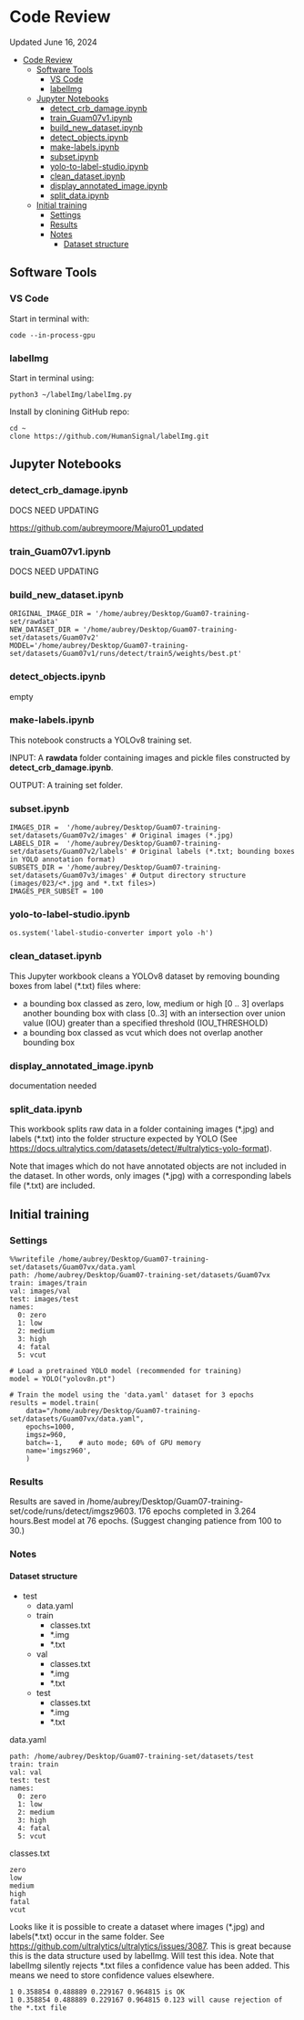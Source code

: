 # Code Review

Updated June 16, 2024

<!-- TOC -->

- [Code Review](#code-review)
    - [Software Tools](#software-tools)
        - [VS Code](#vs-code)
        - [labelImg](#labelimg)
    - [Jupyter Notebooks](#jupyter-notebooks)
        - [detect_crb_damage.ipynb](#detect_crb_damageipynb)
        - [train_Guam07v1.ipynb](#train_guam07v1ipynb)
        - [build_new_dataset.ipynb](#build_new_datasetipynb)
        - [detect_objects.ipynb](#detect_objectsipynb)
        - [make-labels.ipynb](#make-labelsipynb)
        - [subset.ipynb](#subsetipynb)
        - [yolo-to-label-studio.ipynb](#yolo-to-label-studioipynb)
        - [clean_dataset.ipynb](#clean_datasetipynb)
        - [display_annotated_image.ipynb](#display_annotated_imageipynb)
        - [split_data.ipynb](#split_dataipynb)
    - [Initial training](#initial-training)
        - [Settings](#settings)
        - [Results](#results)
        - [Notes](#notes)
            - [Dataset structure](#dataset-structure)

<!-- /TOC -->
## Software Tools

### VS Code

Start in terminal with:
```
code --in-process-gpu
```

### labelImg

Start in terminal using:
```
python3 ~/labelImg/labelImg.py
```

Install by clonining GitHub repo:
```
cd ~
clone https://github.com/HumanSignal/labelImg.git
```

## Jupyter Notebooks

### detect_crb_damage.ipynb
DOCS NEED UPDATING

https://github.com/aubreymoore/Majuro01_updated


### train_Guam07v1.ipynb
DOCS NEED UPDATING

### build_new_dataset.ipynb  
```
ORIGINAL_IMAGE_DIR = '/home/aubrey/Desktop/Guam07-training-set/rawdata'
NEW_DATASET_DIR = '/home/aubrey/Desktop/Guam07-training-set/datasets/Guam07v2'
MODEL='/home/aubrey/Desktop/Guam07-training-set/datasets/Guam07v1/runs/detect/train5/weights/best.pt'
```
### detect_objects.ipynb   
empty
### make-labels.ipynb  
This notebook constructs a YOLOv8 training set. 

INPUT: A **rawdata** folder containing images and pickle files constructed by **detect_crb_damage.ipynb**.

OUTPUT: A training set folder.
### subset.ipynb
```
IMAGES_DIR =  '/home/aubrey/Desktop/Guam07-training-set/datasets/Guam07v2/images' # Original images (*.jpg)
LABELS_DIR =  '/home/aubrey/Desktop/Guam07-training-set/datasets/Guam07v2/labels' # Original labels (*.txt; bounding boxes in YOLO annotation format)
SUBSETS_DIR = '/home/aubrey/Desktop/Guam07-training-set/datasets/Guam07v3/images' # Output directory structure (images/023/<*.jpg and *.txt files>)
IMAGES_PER_SUBSET = 100
```
### yolo-to-label-studio.ipynb
```
os.system('label-studio-converter import yolo -h')
```
### clean_dataset.ipynb
This Jupyter workbook cleans a YOLOv8 dataset by removing bounding boxes from label (*.txt) files where:
* a bounding box classed as zero, low, medium or high [0 .. 3] overlaps another bounding box with class [0..3] with an intersection over union value (IOU) greater than a specified threshold (IOU_THRESHOLD)
* a bounding box classed as vcut which does not overlap another bounding box

### display_annotated_image.ipynb
documentation needed
### split_data.ipynb
This workbook splits raw data in a folder containing images (\*.jpg) and labels (\*.txt) into the folder structure expected by YOLO (See https://docs.ultralytics.com/datasets/detect/#ultralytics-yolo-format).

Note that images which do not have annotated objects are not included in the dataset. In other words, only images (\*.jpg) with a corresponding labels file (\*.txt) are included.

## Initial training

### Settings
```
%%writefile /home/aubrey/Desktop/Guam07-training-set/datasets/Guam07vx/data.yaml
path: /home/aubrey/Desktop/Guam07-training-set/datasets/Guam07vx
train: images/train
val: images/val
test: images/test
names:
  0: zero
  1: low
  2: medium
  3: high
  4: fatal
  5: vcut
```
```
# Load a pretrained YOLO model (recommended for training)
model = YOLO("yolov8n.pt")
```
```
# Train the model using the 'data.yaml' dataset for 3 epochs
results = model.train(
    data="/home/aubrey/Desktop/Guam07-training-set/datasets/Guam07vx/data.yaml", 
    epochs=1000,
    imgsz=960,
    batch=-1,    # auto mode; 60% of GPU memory  
    name='imgsz960',
    )
```
### Results
Results are saved in /home/aubrey/Desktop/Guam07-training-set/code/runs/detect/imgsz9603. 176 epochs completed in 3.264 hours.Best model  at 76 epochs. (Suggest changing patience from 100 to 30.)

### Notes

#### Dataset structure

- test
    - data.yaml
    - train
        - classes.txt
        - *.img
        - *.txt
    - val
        - classes.txt
        - *.img
        - *.txt
    - test
        - classes.txt
        - *.img
        - *.txt

data.yaml
```
path: /home/aubrey/Desktop/Guam07-training-set/datasets/test
train: train
val: val
test: test
names:
  0: zero
  1: low
  2: medium
  3: high
  4: fatal
  5: vcut
```

classes.txt
```
zero
low
medium
high
fatal
vcut
```

Looks like it is possible to create a dataset where images (\*.jpg) and labels(\*.txt) occur in the same folder. See https://github.com/ultralytics/ultralytics/issues/3087. This is great because this is the data structure used by labelImg. Will test this idea. Note that labelImg silently rejects *.txt files a confidence value has been added. This means we need to store confidence values elsewhere.
```
1 0.358854 0.488889 0.229167 0.964815 is OK
1 0.358854 0.488889 0.229167 0.964815 0.123 will cause rejection of the *.txt file
```
